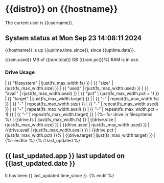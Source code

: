 # {{distro}} on {{hostname}}

The current user is {{username}}.

## System status at Mon Sep 23 14:08:11 2024

{{hostname}} is up {{uptime.time_since}}, since {{uptime.date}}.

{{ram.used}} MB of {{ram.total}} GB ({{ram.pct}}%) RAM is in use.

### Drive Usage

| {{ "filesystem" | ljust(fs_max_width.fs) }} | {{ "size" | rjust(fs_max_width.size) }} | {{ "used" | rjust(fs_max_width.used) }} | {{ "avail" | rjust(fs_max_width.avail) }} | {{ "pct" | rjust(fs_max_width.pct + 1) }} | {{ "target" | ljust(fs_max_width.target) }} |
| {{ "-" | repeat(fs_max_width.fs) }} | {{ "-" | repeat(fs_max_width.size) }} | {{ "-" | repeat(fs_max_width.used) }} | {{ "-" | repeat(fs_max_width.avail) }} | {{ "-" | repeat(fs_max_width.pct + 1) }} | {{ "-" | repeat(fs_max_width.target) }} |
{%- for drive in filesystems %}
| {{drive.fs | ljust(fs_max_width.fs) }} | {{drive.size | rjust(fs_max_width.size) }} | {{drive.used | rjust(fs_max_width.used) }} | {{drive.avail | rjust(fs_max_width.avail) }} | {{drive.pct | rjust(fs_max_width.pct) }}% | {{drive.target | ljust(fs_max_width.target) }} |
{%- endfor %}
{% if last_updated %}
## {{ last_updated.app }} last updated on {{last_updated.date }}

It has been {{ last_updated.time_since }}.
{% endif %}
